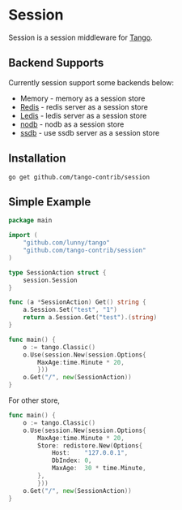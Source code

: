 # Session

Session is a session middleware for [Tango](https://github.com/lunny/tango).

## Backend Supports

Currently session support some backends below:

* Memory - memory as a session store
* [Redis](http://github.com/tango-contrib/session-redis) - redis server as a session store
* [Ledis](http://github.com/tango-contrib/session-ledis) - ledis server as a session store
* [nodb](http://github.com/tango-contrib/session-nodb) - nodb as a session store
* [ssdb](http://github.com/tango-contrib/session-ssdb) - use ssdb server as a session store

## Installation

    go get github.com/tango-contrib/session

## Simple Example

```Go
package main

import (
    "github.com/lunny/tango"
    "github.com/tango-contrib/session"
)

type SessionAction struct {
    session.Session
}

func (a *SessionAction) Get() string {
    a.Session.Set("test", "1")
    return a.Session.Get("test").(string)
}

func main() {
    o := tango.Classic()
    o.Use(session.New(session.Options{
        MaxAge:time.Minute * 20,
        }))
    o.Get("/", new(SessionAction))
}
```
For other store,
```Go
func main() {
    o := tango.Classic()
    o.Use(session.New(session.Options{
        MaxAge:time.Minute * 20,
        Store: redistore.New(Options{
			Host:    "127.0.0.1",
			DbIndex: 0,
			MaxAge:  30 * time.Minute,
		},
        }))
    o.Get("/", new(SessionAction))
}
```
